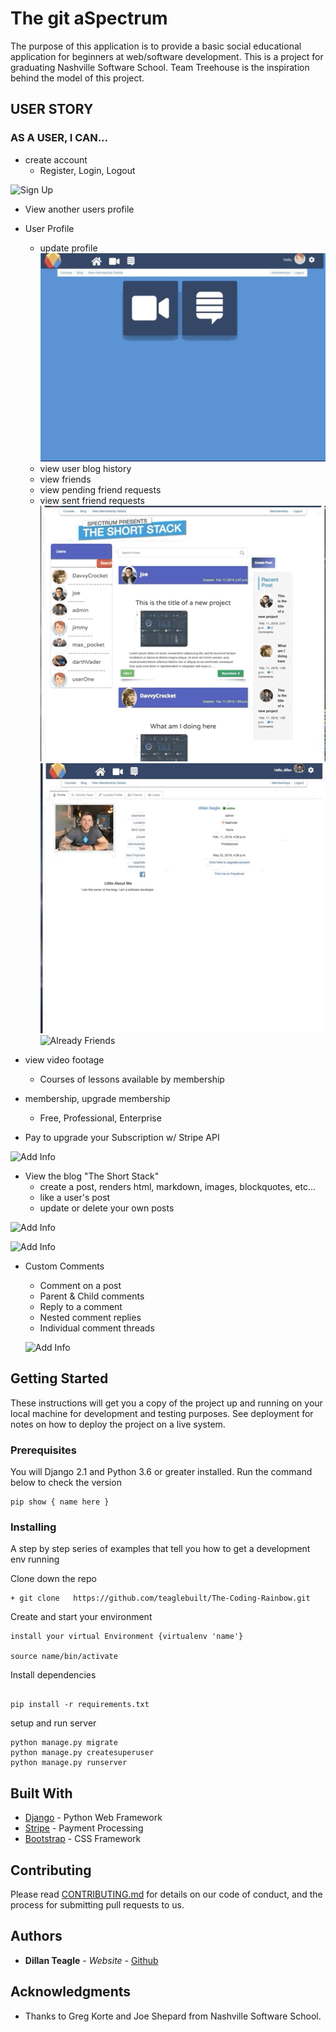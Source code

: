 # The git aSpectrum

The purpose of this application is to provide a basic social educational application for beginners at web/software development. This is a project for graduating Nashville Software School. Team Treehouse is the inspiration behind the model of this project.

## USER STORY
### AS A USER, I CAN...
+ create account
  - Register, Login, Logout

![Sign Up](./images/Spectrum_SignUP.gif)

+ View another users profile

+ User Profile
  - update profile
    ![Add Info](./images/Spectrum_add_Info.gif)
  - view user blog history
  - view friends
  - view pending friend requests
  - view sent friend requests
  ![Add Friend](./images/Spectrum_Add_Friend.gif)
  ![Accept Friend](./images/Spec_Accept_friend.gif)
  ![Already Friends](./images/Spec_Already_Friends.gif)



+ view video footage
  - Courses of lessons available by membership

+ membership, upgrade membership
  - Free, Professional, Enterprise


+ Pay to upgrade your Subscription w/ Stripe API

 ![Add Info](./images/Spec_Membership.gif)


+ View the blog "The Short Stack"
  - create a post, renders html, markdown, images, blockquotes, etc...
  - like a user's post
  - update or delete your own posts

![Add Info](./images/Spec_likes.gif)

![Add Info](./images/Spectrum_Search.gif)


+ Custom Comments
  -  Comment on a post
  - Parent & Child comments
  - Reply to a comment
  - Nested comment replies
  - Individual comment threads

  ![Add Info](./images/Spec_comments.gif)

## Getting Started

These instructions will get you a copy of the project up and running on your local machine for development and testing purposes. See deployment for notes on how to deploy the project on a live system.

### Prerequisites

You will Django 2.1 and
Python 3.6 or greater installed. Run the command below to check the version

```
pip show { name here }
```

### Installing

A step by step series of examples that tell you how to get a development env running

Clone down the repo

```
+ git clone   https://github.com/teaglebuilt/The-Coding-Rainbow.git

```
Create and start your environment

```
install your virtual Environment {virtualenv 'name'}

source name/bin/activate

```

Install dependencies

```

pip install -r requirements.txt

```

setup and run server

```
python manage.py migrate
python manage.py createsuperuser
python manage.py runserver

```




## Built With

* [Django](http://www.dropwizard.io/1.0.2/docs/) - Python Web Framework
* [Stripe](https://maven.apache.org/) - Payment Processing
* [Bootstrap](https://rometools.github.io/rome/) - CSS Framework

## Contributing

Please read [CONTRIBUTING.md](https://gist.github.com/PurpleBooth/b24679402957c63ec426) for details on our code of conduct, and the process for submitting pull requests to us.



## Authors

* **Dillan Teagle** - *Website* - [Github](https://github.com/teaglebuilt)





## Acknowledgments

* Thanks to Greg Korte and Joe Shepard from Nashville Software School.
